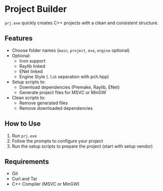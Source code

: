 # Project Builder

`prj.exe` quickly creates C++ projects with a clean and consistent structure.

## Features

- Choose folder names (`main`, `project`, `exe`, `engine` optional)
- Optional:
  - Icon support
  - Raylib linked
  - ENet linked
  - Engine Style (`.lib` separation with pch.hpp)
- Setup scripts to:
  - Download dependencies (Premake, Raylib, ENet)
  - Generate project files for MSVC or MinGW
- Clean scripts to:
  - Remove generated files
  - Remove downloaded dependencies

## How to Use

1. Run `prj.exe`
2. Follow the prompts to configure your project
3. Run the setup scripts to prepare the project (start with setup vendor)

## Requirements

- Git
- Curl and Tar
- C++ Compiler (MSVC or MinGW)